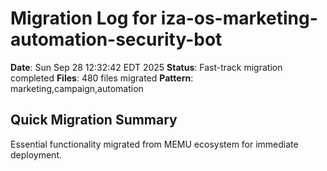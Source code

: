 # Migration Log for iza-os-marketing-automation-security-bot

**Date**: Sun Sep 28 12:32:42 EDT 2025
**Status**: Fast-track migration completed
**Files**:      480 files migrated
**Pattern**: marketing,campaign,automation

## Quick Migration Summary
Essential functionality migrated from MEMU ecosystem for immediate deployment.
